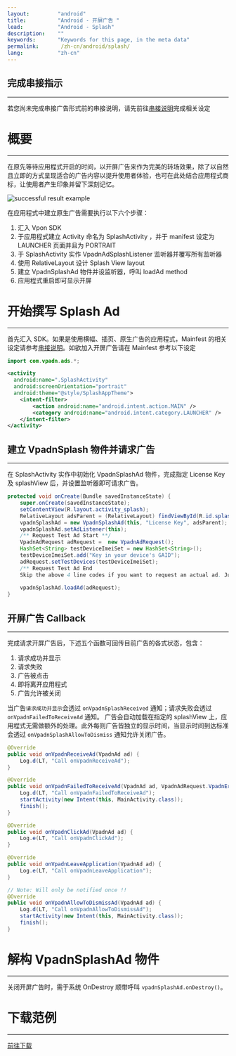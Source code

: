 ```yaml
---
layout:         "android"
title:          "Android - 开屏广告 "
lead:           "Android - Splash"
description:    ""
keywords:       "Keywords for this page, in the meta data"
permalink:       /zh-cn/android/splash/
lang:           "zh-cn"
---
```

## 完成串接指示
---
若您尚未完成串接广告形式前的串接说明，请先前往[串接说明]完成相关设定

# 概要
--------
在原先等待应用程式开启的时间，以开屏广告来作为完美的转场效果，除了以自然且立即的方式呈现适合的广告内容以提升使用者体验，也可在此处结合应用程式商标，让使用者产生印象并留下深刻记忆。

<img class="width-400" src="{{site.imgurl}}/Splash_Android.png" alt="successful result example">

在应用程式中建立原生广告需要执行以下六个步骤：

1. 汇入 Vpon SDK
2. 于应用程式建立 Activity 命名为 SplashActivity ，并于 manifest 设定为 LAUNCHER 页面并且为 PORTRAIT
3. 于 SplashActivity 实作 VpadnAdSplashListener 监听器并覆写所有监听器
4. 使用 RelativeLayout 设计 Splash View layout
5. 建立 VpadnSplashAd 物件并设监听器，呼叫 loadAd method
6. 应用程式重启即可显示开屏

# 开始撰写 Splash Ad
--------
首先汇入 SDK。如果是使用横幅、插页、原生广告的应用程式，Mainfest 的相关设定请参考[串接说明]。如欲加入开屏广告请在 Mainfest 参考以下设定

```java
import com.vpadn.ads.*;
```

```xml
<activity
  android:name=".SplashActivity"
  android:screenOrientation="portrait"
  android:theme="@style/SplashAppTheme">
    <intent-filter>
        <action android:name="android.intent.action.MAIN" />
        <category android:name="android.intent.category.LAUNCHER" />
    </intent-filter>
</activity>
```

## 建立 VpadnSplash 物件并请求广告
--------
在 SplashActivity 实作中初始化 VpadnSplashAd 物件，完成指定 License Key 及 splashView 后，并设置监听器即可请求广告。

```java
protected void onCreate(Bundle savedInstanceState) {
    super.onCreate(savedInstanceState);
    setContentView(R.layout.activity_splash);
    RelativeLayout adsParent = (RelativeLayout) findViewById(R.id.splashContainer);
    vpadnSplashAd = new VpadnSplashAd(this, "License Key", adsParent);
    vpadnSplashAd.setAdListener(this);
    /** Request Test Ad Start **/
    VpadnAdRequest adRequest =  new VpadnAdRequest();
    HashSet<String> testDeviceImeiSet = new HashSet<String>();
    testDeviceImeiSet.add("Key in your device's GAID");
    adRequest.setTestDevices(testDeviceImeiSet);
    /** Request Test Ad End
    Skip the above 4 line codes if you want to request an actual ad. Just use vpadnSplashAd.loadAd() **/
    
    vpadnSplashAd.loadAd(adRequest);
}
```

## 开屏广告 Callback
--------
完成请求开屏广告后，下述五个函数可回传目前广告的各式状态，包含：

1. 请求成功并显示
2. 请求失败
3. 广告被点击
4. 即将离开应用程式
5. 广告允许被关闭

当广告`请求成功并显示`会透过 `onVpadnSplashReceived` 通知；请求失败会透过 `onVpadnFailedToReceiveAd` 通知。
广告会自动加载在指定的 splashView 上，应用程式无需做额外的处理。此外每则广告皆独立的显示时间，当显示时间到达标准会透过 `onVpadnSplashAllowToDismiss` 通知允许关闭广告。

```java
@Override
public void onVpadnReceiveAd(VpadnAd ad) {
    Log.d(LT, "Call onVpadnReceiveAd");
}

@Override
public void onVpadnFailedToReceiveAd(VpadnAd ad, VpadnAdRequest.VpadnErrorCode errorCode) {
    Log.d(LT, "Call onVpadnFailedToReceiveAd");
    startActivity(new Intent(this, MainActivity.class));
    finish();
}

@Override
public void onVpadnClickAd(VpadnAd ad) {
    Log.e(LT, "Call onVpadnClickAd");
}

@Override
public void onVpadnLeaveApplication(VpadnAd ad) {
    Log.e(LT, "Call onVpadnLeaveApplication");
}

// Note: Will only be notified once !!
@Override
public void onVpadnAllowToDismissAd(VpadnAd ad) {
    Log.d(LT, "Call onVpadnAllowToDismissAd");
    startActivity(new Intent(this, MainActivity.class));
    finish();
}
```

# 解构 VpadnSplashAd 物件
--------
关闭开屏广告时，需于系统 OnDestroy 顺带呼叫 `vpadnSplashAd.onDestroy()`。

# 下载范例
--------
[前往下载][1]

[串接说明]: {{site.baseurl}}/zh-cn/android/integration-guide/
[说明]: {{site.baseurl}}/zh-cn/android/registration/
[1]: {{site.baseurl}}/zh-cn/android/download/
[请参阅]: {{site.baseurl}}/zh-cn/android/mediation/mopub/
